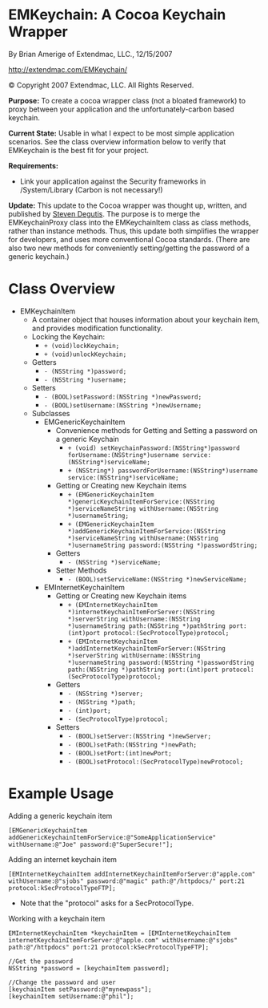 EMKeychain: A Cocoa Keychain Wrapper
====================================

By Brian Amerige of Extendmac, LLC., 12/15/2007

http://extendmac.com/EMKeychain/

&copy; Copyright 2007 Extendmac, LLC.  All Rights Reserved.

**Purpose:** To create a cocoa wrapper class (not a bloated framework) to proxy between your application and the unfortunately-carbon based keychain.

**Current State:** Usable in what I expect to be most simple application scenarios. See the class overview information below to verify that EMKeychain is the best fit for your project.

**Requirements:**
* Link your application against the Security frameworks in /System/Library (Carbon is not necessary!)

**Update:**
This update to the Cocoa wrapper was thought up, written, and published by [Steven Degutis](http://www.degutis.org/).
The purpose is to merge the EMKeychainProxy class into the EMKeychainItem class as class methods, rather than instance methods.
Thus, this update both simplifies the wrapper for developers, and uses more conventional Cocoa standards.
(There are also two new methods for conveniently setting/getting the password of a generic keychain.)

Class Overview
==============

* EMKeychainItem
	* A container object that houses information about your keychain item, and provides modification functionality.
	* Locking the Keychain:
		* `+ (void)lockKeychain;`
		* `+ (void)unlockKeychain;`
	* Getters
		* `- (NSString *)password;`
		* `- (NSString *)username;`
	* Setters
		* `- (BOOL)setPassword:(NSString *)newPassword;`
		* `- (BOOL)setUsername:(NSString *)newUsername;`
	* Subclasses
		* EMGenericKeychainItem
			* Convenience methods for Getting and Setting a password on a generic Keychain
				* `+ (void) setKeychainPassword:(NSString*)password forUsername:(NSString*)username service:(NSString*)serviceName;`
				* `+ (NSString*) passwordForUsername:(NSString*)username service:(NSString*)serviceName;`
			* Getting or Creating new Keychain items
				* `+ (EMGenericKeychainItem *)genericKeychainItemForService:(NSString *)serviceNameString withUsername:(NSString *)usernameString;`
				* `+ (EMGenericKeychainItem *)addGenericKeychainItemForService:(NSString *)serviceNameString withUsername:(NSString *)usernameString password:(NSString *)passwordString;`
			* Getters
				* `- (NSString *)serviceName;`
			* Setter Methods
				* `- (BOOL)setServiceName:(NSString *)newServiceName;`
		* EMInternetKeychainItem
			* Getting or Creating new Keychain items
				* `+ (EMInternetKeychainItem *)internetKeychainItemForServer:(NSString *)serverString withUsername:(NSString *)usernameString path:(NSString *)pathString port:(int)port protocol:(SecProtocolType)protocol;`
				* `+ (EMInternetKeychainItem *)addInternetKeychainItemForServer:(NSString *)serverString withUsername:(NSString *)usernameString password:(NSString *)passwordString path:(NSString *)pathString port:(int)port protocol:(SecProtocolType)protocol;`
			* Getters
				* `- (NSString *)server;`
				* `- (NSString *)path;`
				* `- (int)port;`
				* `- (SecProtocolType)protocol;`
			* Setters
				* `- (BOOL)setServer:(NSString *)newServer;`
				* `- (BOOL)setPath:(NSString *)newPath;`
				* `- (BOOL)setPort:(int)newPort;`
				* `- (BOOL)setProtocol:(SecProtocolType)newProtocol;`

Example Usage
=============

Adding a generic keychain item

	[EMGenericKeychainItem addGenericKeychainItemForService:@"SomeApplicationService" withUsername:@"Joe" password:@"SuperSecure!"];

Adding an internet keychain item

	[EMInternetKeychainItem addInternetKeychainItemForServer:@"apple.com" withUsername:@"sjobs" password:@"magic" path:@"/httpdocs/" port:21 protocol:kSecProtocolTypeFTP];

* Note that the "protocol" asks for a SecProtocolType. 

Working with a keychain item

	EMInternetKeychainItem *keychainItem = [EMInternetKeychainItem internetKeychainItemForServer:@"apple.com" withUsername:@"sjobs" path:@"/httpdocs" port:21 protocol:kSecProtocolTypeFTP];

	//Get the password
	NSString *password = [keychainItem password];

	//Change the password and user
	[keychainItem setPassword:@"mynewpass"];
	[keychainItem setUsername:@"phil"];